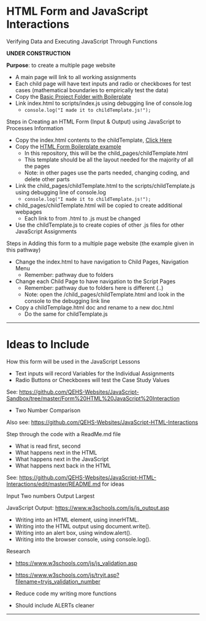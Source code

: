# HTML Form and JavaScript Interactions
Verifying Data and Executing JavaScript Through Functions

**UNDER CONSTRUCTION**

**Purpose**: to create a multiple page website
- A main page will link to all working assignments
- Each child page will have text inputs and radio or checkboxes for test cases (mathematical boundaries to empirically test the data)
- Copy the <a href="https://github.com/MercersKitchen/CS20/tree/master/Websites/Intermediate%20Boilerplate/Basic%20Project%20Folder%20with%20Boilerplate">Basic Project Folder with Boilerplate</a>
- Link index.html to scripts/index.js using debugging line of console.log
  - ```console.log("I made it to childTemplate.js!");```

Steps in Creating an HTML Form (Input & Output) using JavaScript to Processes Information
- Copy the index.html contents to the childTemplate, <a href="https://github.com/MercersKitchen/CS20/blob/master/Websites/Intermediate%20Boilerplate/Basic%20Project%20Folder%20with%20Boilerplate/index.html">Click Here</a>
- Copy the <a href="https://github.com/MercersKitchen/CS20/tree/master/Websites/Intermediate%20Boilerplate/Basic%20Form%20Collection">HTML Form Boilerplate example</a>
  - In this repository, this will be the child_pages/childTemplate.html
  - This template should be all the layout needed for the majority of all the pages
  - Note: in other pages use the parts needed, changing coding, and delete other parts
- Link the child_pages/childTemplate.html to the scripts/childTemplate.js using debugging line of console.log
  - ```console.log("I made it to childTemplate.js!");```
- child_pages/childTemplate.html will be copied to create additional webpages
  - Each link to from .html to .js must be changed
- Use the childTemplate.js to create copies of other .js files for other JavaScript Assignments

Steps in Adding this form to a multiple page website (the example given in this pathway)
- Change the index.html to have navigation to Child Pages, Navigation Menu
  - Remember: pathway due to folders
- Change each Child Page to have navigation to the Script Pages
  - Remember: pathway due to folders here is different (..)
  - Note: open the /child_pages/childTemplate.html and look in the console to the debugging link line
- Copy a childTemplage.html doc and rename to a new doc.html
  - Do the same for childTemplate.js

---

# Ideas to Include

How this form will be used in the JavaScript Lessons
- Text inputs will record Variables for the Individual Assignments
- Radio Buttons or Checkboxes will test the Case Study Values

See: https://github.com/QEHS-Websites/JavaScript-Sandbox/tree/master/Form%20HTML%20JavaScript%20Interaction
- Two Number Comparison

Also see: https://github.com/QEHS-Websites/JavaScript-HTML-Interactions

Step through the code with a ReadMe.md file
- What is read first, second
- What happens next in the HTML
- What happens next in the JavaScript
- What happens next back in the HTML

See: https://github.com/QEHS-Websites/JavaScript-HTML-Interactions/edit/master/README.md for ideas

Input Two numbers
Output Largest

JavaScript Output: https://www.w3schools.com/js/js_output.asp
- Writing into an HTML element, using innerHTML.
- Writing into the HTML output using document.write().
- Writing into an alert box, using window.alert().
- Writing into the browser console, using console.log().

Research
- https://www.w3schools.com/js/js_validation.asp
- https://www.w3schools.com/js/tryit.asp?filename=tryjs_validation_number

- Reduce code my writing more functions
- Should include ALERTs cleaner

---
